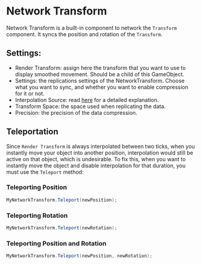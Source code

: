 # Network Transform

Network Transform is a built-in component to network the `Transform` component. It syncs the position and rotation of the `Transform`.

## Settings:

- Render Transform: assign here the transform that you want to use to display smoothed movement. Should be a child of this GameObject.
- Settings: the replications settings of the NetworkTransform. Choose what you want to sync, and whether you want to enable compression for it or not.
- Interpolation Source: read [here](../interpolation.md#interpolation-source) for a detailed explanation.
- Transform Space: the space used when replicating the data.
- Precision: the precision of the data compression. 

## Teleportation

Since `Render Transform` is always interpolated between two ticks, when you instantly move your object into another position, interpolation would still be active on that object, which is undesirable. To fix this, when you want to instantly move the object and disable interpolation for that duration, you must use the `Teleport` method:

### Teleporting Position
```csharp
MyNetworkTransform.Teleport(newPosition);
```

### Teleporting Rotation
```csharp
MyNetworkTransform.Teleport(newRotation);
```

### Teleporting Position and Rotation
```csharp
MyNetworkTransform.Teleport(newPosition, newRotation);
```